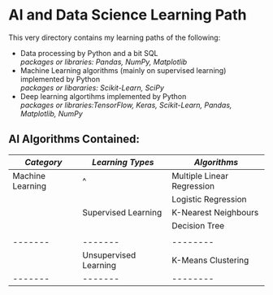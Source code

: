 # AI and Data Science Learning Path
This very directory contains my learning paths of the following: 
- Data processing by Python and a bit SQL \
*packages or libraries: Pandas, NumPy, Matplotlib*
- Machine Learning algorithms (mainly on supervised learning) implemented by Python \
*packages or libararies: Scikit-Learn, SciPy*
- Deep learning algortihms implemented by Python \
*packages or libraries:TensorFlow, Keras, Scikit-Learn, Pandas, Matplotlib, NumPy*


## AI Algorithms Contained:

***Category*** | ***Learning Types*** | ***Algorithms***
|-------|-------|--------|
| Machine Learning  |  ^  |  Multiple Linear Regression |
|       |       | Logistic Regression  |
|       |   Supervised Learning     | K-Nearest Neighbours |
|       |       | Decision Tree |
|       ||       | Random Forest|
|-------|-------|--------|
|       | Unsupervised Learning |  K-Means Clustering |
|-------|-------|--------|


